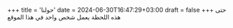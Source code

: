 +++
title = 'حولنا'
date = 2024-06-30T16:47:29+03:00
draft = false
+++
حتى هذه اللحظة يعمل شخص واحد في هذا الموقع